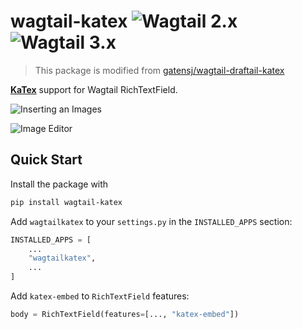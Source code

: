 # wagtail-katex ![Wagtail 2.x](https://img.shields.io/badge/wagtail-2.x-g.svg) ![Wagtail 3.x](https://img.shields.io/badge/wagtail-3.x-g.svg)

> This package is modified from [gatensj/wagtail-draftail-katex](https://github.com/gatensj/wagtail-draftail-katex)

**[KaTex](https://katex.org)** support for Wagtail RichTextField.

![Inserting an Images](https://raw.githubusercontent.com/gatensj/wagtail-draftail-katex/master/images/screenshot06152018-1.png)

![Image Editor](https://raw.githubusercontent.com/gatensj/wagtail-draftail-katex/master/images/screenshot06152018-2.png)

## Quick Start

Install the package with

```sh
pip install wagtail-katex
```

Add `wagtailkatex` to your `settings.py` in the `INSTALLED_APPS` section:

```python
INSTALLED_APPS = [
    ...
    "wagtailkatex",
    ...
]
```

Add `katex-embed` to `RichTextField` features:

```python
body = RichTextField(features=[..., "katex-embed"])
```
